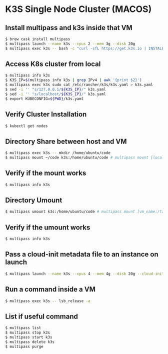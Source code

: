 # K3S Single Node Cluster (MACOS)

## Install multipass and k3s inside that VM
```bash
$ brew cask install multipass
$ multipass launch --name k3s --cpus 2 --mem 3g --disk 20g
$ multipass exec k3s -- bash -c "curl -sfL https://get.k3s.io | INSTALL_K3S_VERSION=v0.8.0 K3S_KUBECONFIG_MODE="644" sh -"
```

## Access K8s cluster from local

```bash
$ multipass info k3s
$ K3S_IP=$(multipass info k3s | grep IPv4 | awk '{print $2}')
$ multipass exec k3s sudo cat /etc/rancher/k3s/k3s.yaml > k3s.yaml
$ sed -i '' "s/127.0.0.1/${K3S_IP}/" k3s.yaml
$ sed -i '' "s/localhost/${K3S_IP}/" k3s.yaml
$ export KUBECONFIG=${PWD}/k3s.yaml
```

## Verify Cluster Installation

```bash
$ kubectl get nodes
```

## Directory Share between host and VM

```bash
$ multipass exec k3s -- mkdir /home/ubuntu/code
$ multipass mount ~/code k3s:/home/ubuntu/code # multipass mount [local_src_dir] [vm_name:/target/path/inside_vm]
```

## Verify if the mount works

```bash
$ multipass info k3s
```

## Directory Umount

```bash
$ multipass umount k3s:/home/ubuntu/code # multipass mount [vm_name:/target/path/inside_vm]
```

## Verify if the umount works

```bash
$ multipass info k3s
```

## Pass  a cloud-init metadata file to an instance on launch

```bash
$ multipass launch --name k3s --cpus 4 --mem 4g --disk 20g --cloud-init cloud-config.yaml
```

## Run a command inside a VM

```bash
$ multipass exec k3s -- lsb_release -a
```

## List if useful command

```bash
$ multipass list
$ multipass stop k3s
$ multipass start k3s
$ multipass delete k3s
$ multipass purge
```



